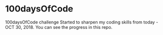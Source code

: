 # 100daysOfCode
100daysOfCode challenge
Started to sharpen my coding skills from today - OCT 30, 2018. 
You can see the progress in this repo.
